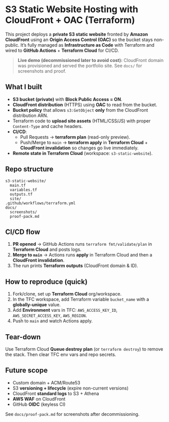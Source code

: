 # S3 Static Website Hosting with CloudFront + OAC (Terraform)

This project deploys a **private S3 static website** fronted by **Amazon CloudFront** using an **Origin Access Control (OAC)** so the bucket stays non-public. It’s fully managed as **Infrastructure as Code** with Terraform and wired to **GitHub Actions** + **Terraform Cloud** for CI/CD.

> **Live demo (decommissioned later to avoid cost):** CloudFront domain was provisioned and served the portfolio site. See `docs/` for screenshots and proof.

## What I built
- **S3 bucket (private)** with **Block Public Access = ON**.
- **CloudFront distribution** (HTTPS) using **OAC** to read from the bucket.
- **Bucket policy** that allows `s3:GetObject` **only** from the CloudFront distribution ARN.
- Terraform code to **upload site assets** (HTML/CSS/JS) with proper `Content-Type` and cache headers.
- **CI/CD**:
  - Pull Requests → **terraform plan** (read-only preview).
  - Push/Merge to `main` → **terraform apply** in **Terraform Cloud** + **CloudFront invalidation** so changes go live immediately.
- **Remote state in Terraform Cloud** (workspace: `s3-static-website`).

## Repo structure
```
s3-static-website/
  main.tf
  variables.tf
  outputs.tf
  site/
.github/workflows/terraform.yml
docs/
  screenshots/
  proof-pack.md
```

## CI/CD flow
1. **PR opened** → GitHub Actions runs `terraform fmt/validate/plan` in **Terraform Cloud** and posts logs.
2. **Merge to `main`** → Actions runs **apply** in Terraform Cloud and then a **CloudFront invalidation**.
3. The run prints **Terraform outputs** (CloudFront domain & ID).

## How to reproduce (quick)
1. Fork/clone, set up **Terraform Cloud** org/workspace.
2. In the TFC workspace, add Terraform variable `bucket_name` with a **globally-unique** value.
3. Add **Environment** vars in TFC: `AWS_ACCESS_KEY_ID`, `AWS_SECRET_ACCESS_KEY`, `AWS_REGION`.
4. Push to `main` and watch Actions apply.

## Tear-down
Use Terraform Cloud **Queue destroy plan** (or `terraform destroy`) to remove the stack. Then clear TFC env vars and repo secrets.

## Future scope
- Custom domain + ACM/Route53
- S3 **versioning + lifecycle** (expire non-current versions)
- CloudFront **standard logs** to S3 + Athena
- **AWS WAF** on CloudFront
- GitHub **OIDC** (keyless CI)

See `docs/proof-pack.md` for screenshots after decommissioning.
